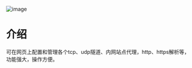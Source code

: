 ![image](https://github.com/yisier/nps/blob/master/image/web2.png?raw=true)
# 介绍

可在网页上配置和管理各个tcp、udp隧道、内网站点代理，http、https解析等，功能强大，操作方便。
